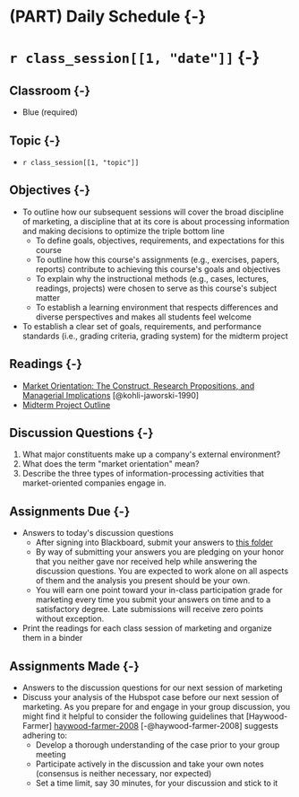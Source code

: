 # (PART) Daily Schedule {-}

# `r class_session[[1, "date"]]` {-}

## Classroom {-}

- Blue (required)

## Topic {-}

- `r class_session[[1, "topic"]]`

## Objectives {-}

- To outline how our subsequent sessions will cover the broad discipline of
marketing, a discipline that at its core is about processing information and
making decisions to optimize the triple bottom line  
  - To define goals, objectives, requirements, and expectations for this course  
  - To outline how this course's assignments (e.g., exercises, papers, reports)
  contribute to achieving this course's goals and objectives  
  - To explain why the instructional methods (e.g., cases, lectures, readings, 
  projects) were chosen to serve as this course's subject matter  
  - To establish a learning environment that respects differences and diverse
  perspectives and makes all students feel welcome  
- To establish a clear set of goals, requirements, and performance standards 
(i.e., grading criteria, grading system) for the midterm project  

## Readings {-}

- [Market Orientation: The Construct, Research Propositions, and Managerial
Implications][kohli-jaworski-1990] [@kohli-jaworski-1990]  
- [Midterm Project Outline][]

## Discussion Questions {-}

1. What major constituents make up a company's external environment?  
2. What does the term "market orientation" mean?  
3. Describe the three types of information-processing activities that
market-oriented companies engage in.  

## Assignments Due {-}

- Answers to today's discussion questions  
    - After signing into Blackboard, submit your answers to [this
    folder][discussion-questions-submission]  
    - By way of submitting your answers you are pledging on your honor that you
    neither gave nor received help while answering the discussion questions. You
    are expected to work alone on all aspects of them and the analysis you
    present should be your own.  
    - You will earn one point toward your in-class participation grade for
    marketing every time you submit your answers on time and to a satisfactory
    degree. Late submissions will receive zero points without exception.  
- Print the readings for each class session of marketing and organize them in a
binder  

## Assignments Made {-}

- Answers to the discussion questions for our next session of marketing  
- Discuss your analysis of the Hubspot case before our next session of
marketing. As you prepare for and engage in your group discussion, you might
find it helpful to consider the following guidelines that [Haywood-Farmer]
[haywood-farmer-2008] [-@haywood-farmer-2008] suggests adhering to:  
    + Develop a thorough understanding of the case prior to your group meeting  
    + Participate actively in the discussion and take your own notes (consensus
    is neither necessary, nor expected)
    + Set a time limit, say 30 minutes, for your discussion and stick to it

[discussion-questions-submission]: https://blackboard.comm.virginia.edu/webapps/assignment/uploadAssignment?course_id=_3248_1&content_id=_171343_1
[haywood-farmer-2008]: https://www.iveycases.com/media/16122/intro-note-to-case-method.pdf
[kohli-jaworski-1990]: http://proxy01.its.virginia.edu/login?url=http://search.ebscohost.com/login.aspx?direct=true&db=bth&AN=9602205182&site=ehost-live&scope=site
[Midterm Project Outline]: https://boichuk.commerce.virginia.edu/the-juice-laundry.html